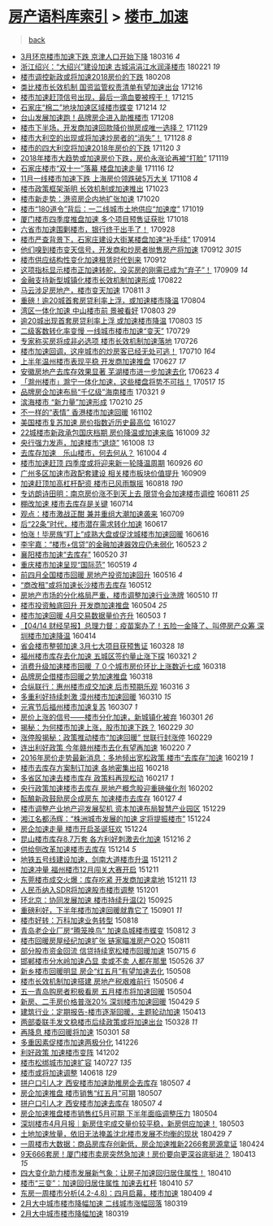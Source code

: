 [房产语料库索引](../../README.md)  > [楼市_加速](楼市_加速.md)
====
> [back](../README.md)

- [3月环京楼市加速下跌 京津人口开始下降](http://jkwz.applinzi.com/ittc/7081138158375011334.html#3%E6%9C%88%E7%8E%AF%E4%BA%AC%E6%A5%BC%E5%B8%82%E5%8A%A0%E9%80%9F%E4%B8%8B%E8%B7%8C+%E4%BA%AC%E6%B4%A5%E4%BA%BA%E5%8F%A3%E5%BC%80%E5%A7%8B%E4%B8%8B%E9%99%8D) 180316 *4* 
- [浙江绍兴：“大绍兴”建设加速 古城涓涓江水润泽楼市](http://jkwz.applinzi.com/ittc/7072492249315542026.html#%E6%B5%99%E6%B1%9F%E7%BB%8D%E5%85%B4%EF%BC%9A%E2%80%9C%E5%A4%A7%E7%BB%8D%E5%85%B4%E2%80%9D%E5%BB%BA%E8%AE%BE%E5%8A%A0%E9%80%9F+%E5%8F%A4%E5%9F%8E%E6%B6%93%E6%B6%93%E6%B1%9F%E6%B0%B4%E6%B6%A6%E6%B3%BD%E6%A5%BC%E5%B8%82) 180221 *19* 
- [楼市调控新政或将加速2018房价的下跌](http://jkwz.applinzi.com/ittc/7067629899047502864.html#%E6%A5%BC%E5%B8%82%E8%B0%83%E6%8E%A7%E6%96%B0%E6%94%BF%E6%88%96%E5%B0%86%E5%8A%A0%E9%80%9F2018%E6%88%BF%E4%BB%B7%E7%9A%84%E4%B8%8B%E8%B7%8C) 180208  
- [类比楼市长效机制 国资监管权责清单有望加速出台](http://jkwz.applinzi.com/ittc/7047599017263891216.html#%E7%B1%BB%E6%AF%94%E6%A5%BC%E5%B8%82%E9%95%BF%E6%95%88%E6%9C%BA%E5%88%B6+%E5%9B%BD%E8%B5%84%E7%9B%91%E7%AE%A1%E6%9D%83%E8%B4%A3%E6%B8%85%E5%8D%95%E6%9C%89%E6%9C%9B%E5%8A%A0%E9%80%9F%E5%87%BA%E5%8F%B0) 171216  
- [楼市加速赶顶信号出现，最后一滴血要被榨干！](http://jkwz.applinzi.com/ittc/7047277123310453776.html#%E6%A5%BC%E5%B8%82%E5%8A%A0%E9%80%9F%E8%B5%B6%E9%A1%B6%E4%BF%A1%E5%8F%B7%E5%87%BA%E7%8E%B0%EF%BC%8C%E6%9C%80%E5%90%8E%E4%B8%80%E6%BB%B4%E8%A1%80%E8%A6%81%E8%A2%AB%E6%A6%A8%E5%B9%B2%EF%BC%81) 171215  
- [石家庄“棉二”地块加速区域楼市蝶变](http://jkwz.applinzi.com/ittc/7046834595188704272.html#%E7%9F%B3%E5%AE%B6%E5%BA%84%E2%80%9C%E6%A3%89%E4%BA%8C%E2%80%9D%E5%9C%B0%E5%9D%97%E5%8A%A0%E9%80%9F%E5%8C%BA%E5%9F%9F%E6%A5%BC%E5%B8%82%E8%9D%B6%E5%8F%98) 171214 *12* 
- [台山发展加速跑！品牌房企进入助推楼市](http://jkwz.applinzi.com/ittc/7044740276269089809.html#%E5%8F%B0%E5%B1%B1%E5%8F%91%E5%B1%95%E5%8A%A0%E9%80%9F%E8%B7%91%EF%BC%81%E5%93%81%E7%89%8C%E6%88%BF%E4%BC%81%E8%BF%9B%E5%85%A5%E5%8A%A9%E6%8E%A8%E6%A5%BC%E5%B8%82) 171208  
- [楼市下半场，开发商加速回款降价抛房成唯一选择？](http://jkwz.applinzi.com/ittc/7041393383895991313.html#%E6%A5%BC%E5%B8%82%E4%B8%8B%E5%8D%8A%E5%9C%BA%EF%BC%8C%E5%BC%80%E5%8F%91%E5%95%86%E5%8A%A0%E9%80%9F%E5%9B%9E%E6%AC%BE%E9%99%8D%E4%BB%B7%E6%8A%9B%E6%88%BF%E6%88%90%E5%94%AF%E4%B8%80%E9%80%89%E6%8B%A9%EF%BC%9F) 171129  
- [楼市大利空的出现或将加速炒房者的“消失”！](http://jkwz.applinzi.com/ittc/7041143421358572561.html#%E6%A5%BC%E5%B8%82%E5%A4%A7%E5%88%A9%E7%A9%BA%E7%9A%84%E5%87%BA%E7%8E%B0%E6%88%96%E5%B0%86%E5%8A%A0%E9%80%9F%E7%82%92%E6%88%BF%E8%80%85%E7%9A%84%E2%80%9C%E6%B6%88%E5%A4%B1%E2%80%9D%EF%BC%81) 171128 *8* 
- [楼市的四大利空将加速2018年房价的下跌](http://jkwz.applinzi.com/ittc/7038119640566334480.html#%E6%A5%BC%E5%B8%82%E7%9A%84%E5%9B%9B%E5%A4%A7%E5%88%A9%E7%A9%BA%E5%B0%86%E5%8A%A0%E9%80%9F2018%E5%B9%B4%E6%88%BF%E4%BB%B7%E7%9A%84%E4%B8%8B%E8%B7%8C) 171120 *3* 
- [2018年楼市大趋势或加速房价下跌，房价永涨论再被“打脸”](http://jkwz.applinzi.com/ittc/7037795020751504401.html#2018%E5%B9%B4%E6%A5%BC%E5%B8%82%E5%A4%A7%E8%B6%8B%E5%8A%BF%E6%88%96%E5%8A%A0%E9%80%9F%E6%88%BF%E4%BB%B7%E4%B8%8B%E8%B7%8C%EF%BC%8C%E6%88%BF%E4%BB%B7%E6%B0%B8%E6%B6%A8%E8%AE%BA%E5%86%8D%E8%A2%AB%E2%80%9C%E6%89%93%E8%84%B8%E2%80%9D) 171119  
- [石家庄楼市“双十一”落幕 楼盘加速走量](http://jkwz.applinzi.com/ittc/7036425685327938577.html#%E7%9F%B3%E5%AE%B6%E5%BA%84%E6%A5%BC%E5%B8%82%E2%80%9C%E5%8F%8C%E5%8D%81%E4%B8%80%E2%80%9D%E8%90%BD%E5%B9%95+%E6%A5%BC%E7%9B%98%E5%8A%A0%E9%80%9F%E8%B5%B0%E9%87%8F) 171116 *12* 
- [11月一线楼市加速下跌 上海房价领跌破5万大关](http://jkwz.applinzi.com/ittc/7033641303215178768.html#11%E6%9C%88%E4%B8%80%E7%BA%BF%E6%A5%BC%E5%B8%82%E5%8A%A0%E9%80%9F%E4%B8%8B%E8%B7%8C+%E4%B8%8A%E6%B5%B7%E6%88%BF%E4%BB%B7%E9%A2%86%E8%B7%8C%E7%A0%B45%E4%B8%87%E5%A4%A7%E5%85%B3) 171108 *4* 
- [楼市政策框架渐明 长效机制或加速推出](http://jkwz.applinzi.com/ittc/7027541317377328144.html#%E6%A5%BC%E5%B8%82%E6%94%BF%E7%AD%96%E6%A1%86%E6%9E%B6%E6%B8%90%E6%98%8E+%E9%95%BF%E6%95%88%E6%9C%BA%E5%88%B6%E6%88%96%E5%8A%A0%E9%80%9F%E6%8E%A8%E5%87%BA) 171023  
- [楼市新走势：港资房企内地扩张加速](http://jkwz.applinzi.com/ittc/7026540138702832657.html#%E6%A5%BC%E5%B8%82%E6%96%B0%E8%B5%B0%E5%8A%BF%EF%BC%9A%E6%B8%AF%E8%B5%84%E6%88%BF%E4%BC%81%E5%86%85%E5%9C%B0%E6%89%A9%E5%BC%A0%E5%8A%A0%E9%80%9F) 171020  
- [楼市“180道令”背后：一二线城市土地供应“加速度”](http://jkwz.applinzi.com/ittc/7026118754319205393.html#%E6%A5%BC%E5%B8%82%E2%80%9C180%E9%81%93%E4%BB%A4%E2%80%9D%E8%83%8C%E5%90%8E%EF%BC%9A%E4%B8%80%E4%BA%8C%E7%BA%BF%E5%9F%8E%E5%B8%82%E5%9C%9F%E5%9C%B0%E4%BE%9B%E5%BA%94%E2%80%9C%E5%8A%A0%E9%80%9F%E5%BA%A6%E2%80%9D) 171019  
- [厦门楼市四季度推盘加速 多个项目预售证获批](http://jkwz.applinzi.com/ittc/7025673945972474896.html#%E5%8E%A6%E9%97%A8%E6%A5%BC%E5%B8%82%E5%9B%9B%E5%AD%A3%E5%BA%A6%E6%8E%A8%E7%9B%98%E5%8A%A0%E9%80%9F+%E5%A4%9A%E4%B8%AA%E9%A1%B9%E7%9B%AE%E9%A2%84%E5%94%AE%E8%AF%81%E8%8E%B7%E6%89%B9) 171018  
- [六省市加速围剿楼市，银行终于出手了！](http://jkwz.applinzi.com/ittc/7018316054701540368.html#%E5%85%AD%E7%9C%81%E5%B8%82%E5%8A%A0%E9%80%9F%E5%9B%B4%E5%89%BF%E6%A5%BC%E5%B8%82%EF%BC%8C%E9%93%B6%E8%A1%8C%E7%BB%88%E4%BA%8E%E5%87%BA%E6%89%8B%E4%BA%86%EF%BC%81) 170928  
- [楼市严查背景下，石家庄建设大街某楼盘加速“补手续”](http://jkwz.applinzi.com/ittc/7013078066807702288.html#%E6%A5%BC%E5%B8%82%E4%B8%A5%E6%9F%A5%E8%83%8C%E6%99%AF%E4%B8%8B%EF%BC%8C%E7%9F%B3%E5%AE%B6%E5%BA%84%E5%BB%BA%E8%AE%BE%E5%A4%A7%E8%A1%97%E6%9F%90%E6%A5%BC%E7%9B%98%E5%8A%A0%E9%80%9F%E2%80%9C%E8%A1%A5%E6%89%8B%E7%BB%AD%E2%80%9D) 170914  
- [他们嗅到楼市变天信号，开发商和炒房者抛售房产将加速](http://jkwz.applinzi.com/ittc/7012382917735744529.html#%E4%BB%96%E4%BB%AC%E5%97%85%E5%88%B0%E6%A5%BC%E5%B8%82%E5%8F%98%E5%A4%A9%E4%BF%A1%E5%8F%B7%EF%BC%8C%E5%BC%80%E5%8F%91%E5%95%86%E5%92%8C%E7%82%92%E6%88%BF%E8%80%85%E6%8A%9B%E5%94%AE%E6%88%BF%E4%BA%A7%E5%B0%86%E5%8A%A0%E9%80%9F) 170912 *3015* 
- [楼市供应结构性变化加速租赁时代到来](http://jkwz.applinzi.com/ittc/7012326019846112016.html#%E6%A5%BC%E5%B8%82%E4%BE%9B%E5%BA%94%E7%BB%93%E6%9E%84%E6%80%A7%E5%8F%98%E5%8C%96%E5%8A%A0%E9%80%9F%E7%A7%9F%E8%B5%81%E6%97%B6%E4%BB%A3%E5%88%B0%E6%9D%A5) 170912  
- [这项指标显示楼市正加速转舵，没买房的刚需已成为“弃子”！](http://jkwz.applinzi.com/ittc/7011118054459835408.html#%E8%BF%99%E9%A1%B9%E6%8C%87%E6%A0%87%E6%98%BE%E7%A4%BA%E6%A5%BC%E5%B8%82%E6%AD%A3%E5%8A%A0%E9%80%9F%E8%BD%AC%E8%88%B5%EF%BC%8C%E6%B2%A1%E4%B9%B0%E6%88%BF%E7%9A%84%E5%88%9A%E9%9C%80%E5%B7%B2%E6%88%90%E4%B8%BA%E2%80%9C%E5%BC%83%E5%AD%90%E2%80%9D%EF%BC%81) 170909 *14* 
- [金融支持新型城镇化楼市长效机制加速形成](http://jkwz.applinzi.com/ittc/7004455240907358992.html#%E9%87%91%E8%9E%8D%E6%94%AF%E6%8C%81%E6%96%B0%E5%9E%8B%E5%9F%8E%E9%95%87%E5%8C%96%E6%A5%BC%E5%B8%82%E9%95%BF%E6%95%88%E6%9C%BA%E5%88%B6%E5%8A%A0%E9%80%9F%E5%BD%A2%E6%88%90) 170822  
- [马云涉足房地产，楼市变天加速](http://jkwz.applinzi.com/ittc/7000265241290867729.html#%E9%A9%AC%E4%BA%91%E6%B6%89%E8%B6%B3%E6%88%BF%E5%9C%B0%E4%BA%A7%EF%BC%8C%E6%A5%BC%E5%B8%82%E5%8F%98%E5%A4%A9%E5%8A%A0%E9%80%9F) 170811 *3* 
- [重磅！逾20城首套房贷利率上浮，或加速楼市降温](http://jkwz.applinzi.com/ittc/6997899922744280080.html#%E9%87%8D%E7%A3%85%EF%BC%81%E9%80%BE20%E5%9F%8E%E9%A6%96%E5%A5%97%E6%88%BF%E8%B4%B7%E5%88%A9%E7%8E%87%E4%B8%8A%E6%B5%AE%EF%BC%8C%E6%88%96%E5%8A%A0%E9%80%9F%E6%A5%BC%E5%B8%82%E9%99%8D%E6%B8%A9) 170804  
- [湾区一体化加速 中山楼市前 景被看好](http://jkwz.applinzi.com/ittc/6997156210451940368.html#%E6%B9%BE%E5%8C%BA%E4%B8%80%E4%BD%93%E5%8C%96%E5%8A%A0%E9%80%9F+%E4%B8%AD%E5%B1%B1%E6%A5%BC%E5%B8%82%E5%89%8D+%E6%99%AF%E8%A2%AB%E7%9C%8B%E5%A5%BD) 170803 *29* 
- [逾20城出现首套房贷利率上浮 或加速楼市降温](http://jkwz.applinzi.com/ittc/6997479478161572881.html#%E9%80%BE20%E5%9F%8E%E5%87%BA%E7%8E%B0%E9%A6%96%E5%A5%97%E6%88%BF%E8%B4%B7%E5%88%A9%E7%8E%87%E4%B8%8A%E6%B5%AE+%E6%88%96%E5%8A%A0%E9%80%9F%E6%A5%BC%E5%B8%82%E9%99%8D%E6%B8%A9) 170803 *15* 
- [二级客数转化率变慢 一线城市楼市加速“变天”](http://jkwz.applinzi.com/ittc/6995716302461994001.html#%E4%BA%8C%E7%BA%A7%E5%AE%A2%E6%95%B0%E8%BD%AC%E5%8C%96%E7%8E%87%E5%8F%98%E6%85%A2+%E4%B8%80%E7%BA%BF%E5%9F%8E%E5%B8%82%E6%A5%BC%E5%B8%82%E5%8A%A0%E9%80%9F%E2%80%9C%E5%8F%98%E5%A4%A9%E2%80%9D) 170729  
- [专家称买房将成非必选项 楼市长效机制加速落地](http://jkwz.applinzi.com/ittc/6994544740081861648.html#%E4%B8%93%E5%AE%B6%E7%A7%B0%E4%B9%B0%E6%88%BF%E5%B0%86%E6%88%90%E9%9D%9E%E5%BF%85%E9%80%89%E9%A1%B9+%E6%A5%BC%E5%B8%82%E9%95%BF%E6%95%88%E6%9C%BA%E5%88%B6%E5%8A%A0%E9%80%9F%E8%90%BD%E5%9C%B0) 170726  
- [楼市加速回调，这座城市的炒房客已经无处可逃！](http://jkwz.applinzi.com/ittc/6988746649001001988.html#%E6%A5%BC%E5%B8%82%E5%8A%A0%E9%80%9F%E5%9B%9E%E8%B0%83%EF%BC%8C%E8%BF%99%E5%BA%A7%E5%9F%8E%E5%B8%82%E7%9A%84%E7%82%92%E6%88%BF%E5%AE%A2%E5%B7%B2%E7%BB%8F%E6%97%A0%E5%A4%84%E5%8F%AF%E9%80%83%EF%BC%81) 170710 *164* 
- [上半年温州楼市表现平稳 开发商加速推盘](http://jkwz.applinzi.com/ittc/6983919822063535108.html#%E4%B8%8A%E5%8D%8A%E5%B9%B4%E6%B8%A9%E5%B7%9E%E6%A5%BC%E5%B8%82%E8%A1%A8%E7%8E%B0%E5%B9%B3%E7%A8%B3+%E5%BC%80%E5%8F%91%E5%95%86%E5%8A%A0%E9%80%9F%E6%8E%A8%E7%9B%98) 170627 *17* 
- [安徽房地产去库存效果显著 芜湖楼市进一步加速去化](http://jkwz.applinzi.com/ittc/6982415612855714820.html#%E5%AE%89%E5%BE%BD%E6%88%BF%E5%9C%B0%E4%BA%A7%E5%8E%BB%E5%BA%93%E5%AD%98%E6%95%88%E6%9E%9C%E6%98%BE%E8%91%97+%E8%8A%9C%E6%B9%96%E6%A5%BC%E5%B8%82%E8%BF%9B%E4%B8%80%E6%AD%A5%E5%8A%A0%E9%80%9F%E5%8E%BB%E5%8C%96) 170623 *4* 
- [「滁州楼市」滁宁一体化加速，这些楼盘将势不可挡！](http://jkwz.applinzi.com/ittc/6968530185128248324.html#%E3%80%8C%E6%BB%81%E5%B7%9E%E6%A5%BC%E5%B8%82%E3%80%8D%E6%BB%81%E5%AE%81%E4%B8%80%E4%BD%93%E5%8C%96%E5%8A%A0%E9%80%9F%EF%BC%8C%E8%BF%99%E4%BA%9B%E6%A5%BC%E7%9B%98%E5%B0%86%E5%8A%BF%E4%B8%8D%E5%8F%AF%E6%8C%A1%EF%BC%81) 170517 *15* 
- [品牌房企加速布局“千亿级”海南楼市](http://jkwz.applinzi.com/ittc/6947478049548420100.html#%E5%93%81%E7%89%8C%E6%88%BF%E4%BC%81%E5%8A%A0%E9%80%9F%E5%B8%83%E5%B1%80%E2%80%9C%E5%8D%83%E4%BA%BF%E7%BA%A7%E2%80%9D%E6%B5%B7%E5%8D%97%E6%A5%BC%E5%B8%82) 170321 *9* 
- [滨海楼市 “新力量”加速形成](http://jkwz.applinzi.com/ittc/6932927987329795076.html#%E6%BB%A8%E6%B5%B7%E6%A5%BC%E5%B8%82+%E2%80%9C%E6%96%B0%E5%8A%9B%E9%87%8F%E2%80%9D%E5%8A%A0%E9%80%9F%E5%BD%A2%E6%88%90) 170210 *25* 
- [不一样的“表情” 香港楼市加速回暖](http://jkwz.applinzi.com/ittc/6895625705559163908.html#%E4%B8%8D%E4%B8%80%E6%A0%B7%E7%9A%84%E2%80%9C%E8%A1%A8%E6%83%85%E2%80%9D+%E9%A6%99%E6%B8%AF%E6%A5%BC%E5%B8%82%E5%8A%A0%E9%80%9F%E5%9B%9E%E6%9A%96) 161102  
- [美国楼市复苏加速 房价指数近历史最高位](http://jkwz.applinzi.com/ittc/6893401622847161349.html#%E7%BE%8E%E5%9B%BD%E6%A5%BC%E5%B8%82%E5%A4%8D%E8%8B%8F%E5%8A%A0%E9%80%9F+%E6%88%BF%E4%BB%B7%E6%8C%87%E6%95%B0%E8%BF%91%E5%8E%86%E5%8F%B2%E6%9C%80%E9%AB%98%E4%BD%8D) 161027  
- [22城楼市新政承包国庆档期 房价降温或加速来临](http://jkwz.applinzi.com/ittc/6887082321118757893.html#22%E5%9F%8E%E6%A5%BC%E5%B8%82%E6%96%B0%E6%94%BF%E6%89%BF%E5%8C%85%E5%9B%BD%E5%BA%86%E6%A1%A3%E6%9C%9F+%E6%88%BF%E4%BB%B7%E9%99%8D%E6%B8%A9%E6%88%96%E5%8A%A0%E9%80%9F%E6%9D%A5%E4%B8%B4) 161009 *32* 
- [央行强力发声，加速楼市“退烧”](http://jkwz.applinzi.com/ittc/6886647344795223045.html#%E5%A4%AE%E8%A1%8C%E5%BC%BA%E5%8A%9B%E5%8F%91%E5%A3%B0%EF%BC%8C%E5%8A%A0%E9%80%9F%E6%A5%BC%E5%B8%82%E2%80%9C%E9%80%80%E7%83%A7%E2%80%9D) 161008 *13* 
- [去库存加速　乐山楼市，何去何从？](http://jkwz.applinzi.com/ittc/6885162778167346181.html#%E5%8E%BB%E5%BA%93%E5%AD%98%E5%8A%A0%E9%80%9F%E3%80%80%E4%B9%90%E5%B1%B1%E6%A5%BC%E5%B8%82%EF%BC%8C%E4%BD%95%E5%8E%BB%E4%BD%95%E4%BB%8E%EF%BC%9F) 161004 *4* 
- [楼市加速赶顶 四季度或将迎来新一轮降温周期](http://jkwz.applinzi.com/ittc/6882132844800902148.html#%E6%A5%BC%E5%B8%82%E5%8A%A0%E9%80%9F%E8%B5%B6%E9%A1%B6+%E5%9B%9B%E5%AD%A3%E5%BA%A6%E6%88%96%E5%B0%86%E8%BF%8E%E6%9D%A5%E6%96%B0%E4%B8%80%E8%BD%AE%E9%99%8D%E6%B8%A9%E5%91%A8%E6%9C%9F) 160926 *60* 
- [广州多区加速市政配套建设 相关楼市板块价值提升](http://jkwz.applinzi.com/ittc/6875688060540421125.html#%E5%B9%BF%E5%B7%9E%E5%A4%9A%E5%8C%BA%E5%8A%A0%E9%80%9F%E5%B8%82%E6%94%BF%E9%85%8D%E5%A5%97%E5%BB%BA%E8%AE%BE+%E7%9B%B8%E5%85%B3%E6%A5%BC%E5%B8%82%E6%9D%BF%E5%9D%97%E4%BB%B7%E5%80%BC%E6%8F%90%E5%8D%87) 160909  
- [加速赶顶加高杠杆配资 楼市已风雨飘摇](http://jkwz.applinzi.com/ittc/6867631051257676805.html#%E5%8A%A0%E9%80%9F%E8%B5%B6%E9%A1%B6%E5%8A%A0%E9%AB%98%E6%9D%A0%E6%9D%86%E9%85%8D%E8%B5%84+%E6%A5%BC%E5%B8%82%E5%B7%B2%E9%A3%8E%E9%9B%A8%E9%A3%98%E6%91%87) 160818 *190* 
- [专访朗诗田明：南京房价涨不到天上去  限贷令会加速楼市调控](http://jkwz.applinzi.com/ittc/6865222734648443909.html#%E4%B8%93%E8%AE%BF%E6%9C%97%E8%AF%97%E7%94%B0%E6%98%8E%EF%BC%9A%E5%8D%97%E4%BA%AC%E6%88%BF%E4%BB%B7%E6%B6%A8%E4%B8%8D%E5%88%B0%E5%A4%A9%E4%B8%8A%E5%8E%BB++%E9%99%90%E8%B4%B7%E4%BB%A4%E4%BC%9A%E5%8A%A0%E9%80%9F%E6%A5%BC%E5%B8%82%E8%B0%83%E6%8E%A7) 160811 *25* 
- [棚改加速 楼市去库存是关键](http://jkwz.applinzi.com/ittc/6854642809558270981.html#%E6%A3%9A%E6%94%B9%E5%8A%A0%E9%80%9F+%E6%A5%BC%E5%B8%82%E5%8E%BB%E5%BA%93%E5%AD%98%E6%98%AF%E5%85%B3%E9%94%AE) 160714  
- [观点：楼市激战正酣 兼并重组大潮加速袭来](http://jkwz.applinzi.com/ittc/6852804489031189508.html#%E8%A7%82%E7%82%B9%EF%BC%9A%E6%A5%BC%E5%B8%82%E6%BF%80%E6%88%98%E6%AD%A3%E9%85%A3+%E5%85%BC%E5%B9%B6%E9%87%8D%E7%BB%84%E5%A4%A7%E6%BD%AE%E5%8A%A0%E9%80%9F%E8%A2%AD%E6%9D%A5) 160709  
- [后“22条”时代，楼市潜在需求转化加速](http://jkwz.applinzi.com/ittc/6844547689005712388.html#%E5%90%8E%E2%80%9C22%E6%9D%A1%E2%80%9D%E6%97%B6%E4%BB%A3%EF%BC%8C%E6%A5%BC%E5%B8%82%E6%BD%9C%E5%9C%A8%E9%9C%80%E6%B1%82%E8%BD%AC%E5%8C%96%E5%8A%A0%E9%80%9F) 160617  
- [怕涨！毕房族“盯上”成熟大盘或促沈城楼市加速回暖](http://jkwz.applinzi.com/ittc/6844334223510733829.html#%E6%80%95%E6%B6%A8%EF%BC%81%E6%AF%95%E6%88%BF%E6%97%8F%E2%80%9C%E7%9B%AF%E4%B8%8A%E2%80%9D%E6%88%90%E7%86%9F%E5%A4%A7%E7%9B%98%E6%88%96%E4%BF%83%E6%B2%88%E5%9F%8E%E6%A5%BC%E5%B8%82%E5%8A%A0%E9%80%9F%E5%9B%9E%E6%9A%96) 160616  
- [李宇嘉：“楼市+信贷”的金融加速器效应仍未弱化](http://jkwz.applinzi.com/ittc/6835213436321268740.html#%E6%9D%8E%E5%AE%87%E5%98%89%EF%BC%9A%E2%80%9C%E6%A5%BC%E5%B8%82%2B%E4%BF%A1%E8%B4%B7%E2%80%9D%E7%9A%84%E9%87%91%E8%9E%8D%E5%8A%A0%E9%80%9F%E5%99%A8%E6%95%88%E5%BA%94%E4%BB%8D%E6%9C%AA%E5%BC%B1%E5%8C%96) 160523 *2* 
- [襄阳楼市加速“去库存”](http://jkwz.applinzi.com/ittc/6834234045105701892.html#%E8%A5%84%E9%98%B3%E6%A5%BC%E5%B8%82%E5%8A%A0%E9%80%9F%E2%80%9C%E5%8E%BB%E5%BA%93%E5%AD%98%E2%80%9D) 160520 *31* 
- [重庆楼市加速呈现“国际范”](http://jkwz.applinzi.com/ittc/6833883452331787268.html#%E9%87%8D%E5%BA%86%E6%A5%BC%E5%B8%82%E5%8A%A0%E9%80%9F%E5%91%88%E7%8E%B0%E2%80%9C%E5%9B%BD%E9%99%85%E8%8C%83%E2%80%9D) 160519 *4* 
- [前四月全国楼市回暖 房地产投资加速回升](http://jkwz.applinzi.com/ittc/6832789939401786373.html#%E5%89%8D%E5%9B%9B%E6%9C%88%E5%85%A8%E5%9B%BD%E6%A5%BC%E5%B8%82%E5%9B%9E%E6%9A%96+%E6%88%BF%E5%9C%B0%E4%BA%A7%E6%8A%95%E8%B5%84%E5%8A%A0%E9%80%9F%E5%9B%9E%E5%8D%87) 160516 *4* 
- [“商改租”或将加速长沙楼市去库存](http://jkwz.applinzi.com/ittc/6831235184019899397.html#%E2%80%9C%E5%95%86%E6%94%B9%E7%A7%9F%E2%80%9D%E6%88%96%E5%B0%86%E5%8A%A0%E9%80%9F%E9%95%BF%E6%B2%99%E6%A5%BC%E5%B8%82%E5%8E%BB%E5%BA%93%E5%AD%98) 160512  
- [房地产市场的分化格局严重，楼市调整加速行业洗牌](http://jkwz.applinzi.com/ittc/6830543288947704836.html#%E6%88%BF%E5%9C%B0%E4%BA%A7%E5%B8%82%E5%9C%BA%E7%9A%84%E5%88%86%E5%8C%96%E6%A0%BC%E5%B1%80%E4%B8%A5%E9%87%8D%EF%BC%8C%E6%A5%BC%E5%B8%82%E8%B0%83%E6%95%B4%E5%8A%A0%E9%80%9F%E8%A1%8C%E4%B8%9A%E6%B4%97%E7%89%8C) 160510 *11* 
- [楼市投资触底回升 开发商加速推盘](http://jkwz.applinzi.com/ittc/6828258855313998852.html#%E6%A5%BC%E5%B8%82%E6%8A%95%E8%B5%84%E8%A7%A6%E5%BA%95%E5%9B%9E%E5%8D%87+%E5%BC%80%E5%8F%91%E5%95%86%E5%8A%A0%E9%80%9F%E6%8E%A8%E7%9B%98) 160504 *25* 
- [楼市加速回暖 4月交易数据量价齐升](http://jkwz.applinzi.com/ittc/6828000635781645316.html#%E6%A5%BC%E5%B8%82%E5%8A%A0%E9%80%9F%E5%9B%9E%E6%9A%96+4%E6%9C%88%E4%BA%A4%E6%98%93%E6%95%B0%E6%8D%AE%E9%87%8F%E4%BB%B7%E9%BD%90%E5%8D%87) 160503 *1* 
- [【04/14 财经早报】总理力督：疫苗案办了！五险一金降了、叫停房产众筹 深圳楼市加速降温](http://jkwz.applinzi.com/ittc/6820881117691249668.html#%E3%80%9004%2F14+%E8%B4%A2%E7%BB%8F%E6%97%A9%E6%8A%A5%E3%80%91%E6%80%BB%E7%90%86%E5%8A%9B%E7%9D%A3%EF%BC%9A%E7%96%AB%E8%8B%97%E6%A1%88%E5%8A%9E%E4%BA%86%EF%BC%81%E4%BA%94%E9%99%A9%E4%B8%80%E9%87%91%E9%99%8D%E4%BA%86%E3%80%81%E5%8F%AB%E5%81%9C%E6%88%BF%E4%BA%A7%E4%BC%97%E7%AD%B9+%E6%B7%B1%E5%9C%B3%E6%A5%BC%E5%B8%82%E5%8A%A0%E9%80%9F%E9%99%8D%E6%B8%A9) 160414  
- [省会楼市整顿加速 3月七大项目获预售证](http://jkwz.applinzi.com/ittc/6814575374843266053.html#%E7%9C%81%E4%BC%9A%E6%A5%BC%E5%B8%82%E6%95%B4%E9%A1%BF%E5%8A%A0%E9%80%9F+3%E6%9C%88%E4%B8%83%E5%A4%A7%E9%A1%B9%E7%9B%AE%E8%8E%B7%E9%A2%84%E5%94%AE%E8%AF%81) 160328 *18* 
- [福州楼市库存去化加速 五城区签约量止涨下探](http://jkwz.applinzi.com/ittc/6811969237929165828.html#%E7%A6%8F%E5%B7%9E%E6%A5%BC%E5%B8%82%E5%BA%93%E5%AD%98%E5%8E%BB%E5%8C%96%E5%8A%A0%E9%80%9F+%E4%BA%94%E5%9F%8E%E5%8C%BA%E7%AD%BE%E7%BA%A6%E9%87%8F%E6%AD%A2%E6%B6%A8%E4%B8%8B%E6%8E%A2) 160321 *2* 
- [消费升级加速楼市回暖 ７０个城市房价环比上涨数近七成](http://jkwz.applinzi.com/ittc/6810982404604822532.html#%E6%B6%88%E8%B4%B9%E5%8D%87%E7%BA%A7%E5%8A%A0%E9%80%9F%E6%A5%BC%E5%B8%82%E5%9B%9E%E6%9A%96+%EF%BC%97%EF%BC%90%E4%B8%AA%E5%9F%8E%E5%B8%82%E6%88%BF%E4%BB%B7%E7%8E%AF%E6%AF%94%E4%B8%8A%E6%B6%A8%E6%95%B0%E8%BF%91%E4%B8%83%E6%88%90) 160318  
- [品牌房企借楼市回暖之势加速推盘](http://jkwz.applinzi.com/ittc/6810792435495994372.html#%E5%93%81%E7%89%8C%E6%88%BF%E4%BC%81%E5%80%9F%E6%A5%BC%E5%B8%82%E5%9B%9E%E6%9A%96%E4%B9%8B%E5%8A%BF%E5%8A%A0%E9%80%9F%E6%8E%A8%E7%9B%98) 160318  
- [合纵联行：惠州楼市成交加速 后市预期乐观](http://jkwz.applinzi.com/ittc/6810306954064823301.html#%E5%90%88%E7%BA%B5%E8%81%94%E8%A1%8C%EF%BC%9A%E6%83%A0%E5%B7%9E%E6%A5%BC%E5%B8%82%E6%88%90%E4%BA%A4%E5%8A%A0%E9%80%9F+%E5%90%8E%E5%B8%82%E9%A2%84%E6%9C%9F%E4%B9%90%E8%A7%82) 160316 *3* 
- [多重利好持续刺激 漳州楼市加速回暖](http://jkwz.applinzi.com/ittc/6807973501793207301.html#%E5%A4%9A%E9%87%8D%E5%88%A9%E5%A5%BD%E6%8C%81%E7%BB%AD%E5%88%BA%E6%BF%80+%E6%BC%B3%E5%B7%9E%E6%A5%BC%E5%B8%82%E5%8A%A0%E9%80%9F%E5%9B%9E%E6%9A%96) 160310 *15* 
- [元宵节后福州楼市加速复苏](http://jkwz.applinzi.com/ittc/6806764123303969797.html#%E5%85%83%E5%AE%B5%E8%8A%82%E5%90%8E%E7%A6%8F%E5%B7%9E%E6%A5%BC%E5%B8%82%E5%8A%A0%E9%80%9F%E5%A4%8D%E8%8B%8F) 160307 *1* 
- [房价上涨的信号——楼市分化加速，新城镇化被弃](http://jkwz.applinzi.com/ittc/6804631581373236229.html#%E6%88%BF%E4%BB%B7%E4%B8%8A%E6%B6%A8%E7%9A%84%E4%BF%A1%E5%8F%B7%E2%80%94%E2%80%94%E6%A5%BC%E5%B8%82%E5%88%86%E5%8C%96%E5%8A%A0%E9%80%9F%EF%BC%8C%E6%96%B0%E5%9F%8E%E9%95%87%E5%8C%96%E8%A2%AB%E5%BC%83) 160301 *26* 
- [揭秘：为何楼市加速上涨，股市加速下跌？](http://jkwz.applinzi.com/ittc/6804255189003404293.html#%E6%8F%AD%E7%A7%98%EF%BC%9A%E4%B8%BA%E4%BD%95%E6%A5%BC%E5%B8%82%E5%8A%A0%E9%80%9F%E4%B8%8A%E6%B6%A8%EF%BC%8C%E8%82%A1%E5%B8%82%E5%8A%A0%E9%80%9F%E4%B8%8B%E8%B7%8C%EF%BC%9F) 160229 *30* 
- [涨停股揭秘：政策推动楼市“加速回暖” 世联行封涨停](http://jkwz.applinzi.com/ittc/6804180622276822021.html#%E6%B6%A8%E5%81%9C%E8%82%A1%E6%8F%AD%E7%A7%98%EF%BC%9A%E6%94%BF%E7%AD%96%E6%8E%A8%E5%8A%A8%E6%A5%BC%E5%B8%82%E2%80%9C%E5%8A%A0%E9%80%9F%E5%9B%9E%E6%9A%96%E2%80%9D+%E4%B8%96%E8%81%94%E8%A1%8C%E5%B0%81%E6%B6%A8%E5%81%9C) 160229  
- [连出利好政策 今年赣州楼市去化有望再加速](http://jkwz.applinzi.com/ittc/6800839998714676228.html#%E8%BF%9E%E5%87%BA%E5%88%A9%E5%A5%BD%E6%94%BF%E7%AD%96+%E4%BB%8A%E5%B9%B4%E8%B5%A3%E5%B7%9E%E6%A5%BC%E5%B8%82%E5%8E%BB%E5%8C%96%E6%9C%89%E6%9C%9B%E5%86%8D%E5%8A%A0%E9%80%9F) 160220 *7* 
- [2016年房价走势最新消息：多地频出宽松政策 楼市“去库存”加速](http://jkwz.applinzi.com/ittc/6800492447360615429.html#2016%E5%B9%B4%E6%88%BF%E4%BB%B7%E8%B5%B0%E5%8A%BF%E6%9C%80%E6%96%B0%E6%B6%88%E6%81%AF%EF%BC%9A%E5%A4%9A%E5%9C%B0%E9%A2%91%E5%87%BA%E5%AE%BD%E6%9D%BE%E6%94%BF%E7%AD%96+%E6%A5%BC%E5%B8%82%E2%80%9C%E5%8E%BB%E5%BA%93%E5%AD%98%E2%80%9D%E5%8A%A0%E9%80%9F) 160219 *1* 
- [楼市去库存方案制订加速 各地密集出招](http://jkwz.applinzi.com/ittc/6800070664702657541.html#%E6%A5%BC%E5%B8%82%E5%8E%BB%E5%BA%93%E5%AD%98%E6%96%B9%E6%A1%88%E5%88%B6%E8%AE%A2%E5%8A%A0%E9%80%9F+%E5%90%84%E5%9C%B0%E5%AF%86%E9%9B%86%E5%87%BA%E6%8B%9B) 160218  
- [多省区加速去楼市库存 政策料再现松动](http://jkwz.applinzi.com/ittc/6799708413856580612.html#%E5%A4%9A%E7%9C%81%E5%8C%BA%E5%8A%A0%E9%80%9F%E5%8E%BB%E6%A5%BC%E5%B8%82%E5%BA%93%E5%AD%98+%E6%94%BF%E7%AD%96%E6%96%99%E5%86%8D%E7%8E%B0%E6%9D%BE%E5%8A%A8) 160217 *1* 
- [央行政策加速楼市去库存 房地产概念股迎重磅催化剂](http://jkwz.applinzi.com/ittc/6794296905173566468.html#%E5%A4%AE%E8%A1%8C%E6%94%BF%E7%AD%96%E5%8A%A0%E9%80%9F%E6%A5%BC%E5%B8%82%E5%8E%BB%E5%BA%93%E5%AD%98+%E6%88%BF%E5%9C%B0%E4%BA%A7%E6%A6%82%E5%BF%B5%E8%82%A1%E8%BF%8E%E9%87%8D%E7%A3%85%E5%82%AC%E5%8C%96%E5%89%82) 160202  
- [酝酿新政鼓励房企成房东 加速楼市去库存](http://jkwz.applinzi.com/ittc/6792103498233676805.html#%E9%85%9D%E9%85%BF%E6%96%B0%E6%94%BF%E9%BC%93%E5%8A%B1%E6%88%BF%E4%BC%81%E6%88%90%E6%88%BF%E4%B8%9C+%E5%8A%A0%E9%80%9F%E6%A5%BC%E5%B8%82%E5%8E%BB%E5%BA%93%E5%AD%98) 160127 *4* 
- [楼市调整产业地产迎发展契机 资本加速布局智慧产业园区](http://jkwz.applinzi.com/ittc/6781029694472455172.html#%E6%A5%BC%E5%B8%82%E8%B0%83%E6%95%B4%E4%BA%A7%E4%B8%9A%E5%9C%B0%E4%BA%A7%E8%BF%8E%E5%8F%91%E5%B1%95%E5%A5%91%E6%9C%BA+%E8%B5%84%E6%9C%AC%E5%8A%A0%E9%80%9F%E5%B8%83%E5%B1%80%E6%99%BA%E6%85%A7%E4%BA%A7%E4%B8%9A%E5%9B%AD%E5%8C%BA) 151229  
- [湘江名都汤辉：“株洲城市发展的加速 定将提振楼市”](http://jkwz.applinzi.com/ittc/6779288784831251460.html#%E6%B9%98%E6%B1%9F%E5%90%8D%E9%83%BD%E6%B1%A4%E8%BE%89%EF%BC%9A%E2%80%9C%E6%A0%AA%E6%B4%B2%E5%9F%8E%E5%B8%82%E5%8F%91%E5%B1%95%E7%9A%84%E5%8A%A0%E9%80%9F+%E5%AE%9A%E5%B0%86%E6%8F%90%E6%8C%AF%E6%A5%BC%E5%B8%82%E2%80%9D) 151224  
- [房企加速走量 楼市开启圣诞狂欢](http://jkwz.applinzi.com/ittc/6779191346044863493.html#%E6%88%BF%E4%BC%81%E5%8A%A0%E9%80%9F%E8%B5%B0%E9%87%8F+%E6%A5%BC%E5%B8%82%E5%BC%80%E5%90%AF%E5%9C%A3%E8%AF%9E%E7%8B%82%E6%AC%A2) 151224  
- [昆山楼市库存8.7万套 各方利好刺激去化加速](http://jkwz.applinzi.com/ittc/6776370039699801092.html#%E6%98%86%E5%B1%B1%E6%A5%BC%E5%B8%82%E5%BA%93%E5%AD%988.7%E4%B8%87%E5%A5%97+%E5%90%84%E6%96%B9%E5%88%A9%E5%A5%BD%E5%88%BA%E6%BF%80%E5%8E%BB%E5%8C%96%E5%8A%A0%E9%80%9F) 151216 *2* 
- [供给侧改革加速楼市去库存](http://jkwz.applinzi.com/ittc/6775609496898634756.html#%E4%BE%9B%E7%BB%99%E4%BE%A7%E6%94%B9%E9%9D%A9%E5%8A%A0%E9%80%9F%E6%A5%BC%E5%B8%82%E5%8E%BB%E5%BA%93%E5%AD%98) 151214 *5* 
- [地铁五号线建设加速，剑南大道楼市升温](http://jkwz.applinzi.com/ittc/6774609856078283780.html#%E5%9C%B0%E9%93%81%E4%BA%94%E5%8F%B7%E7%BA%BF%E5%BB%BA%E8%AE%BE%E5%8A%A0%E9%80%9F%EF%BC%8C%E5%89%91%E5%8D%97%E5%A4%A7%E9%81%93%E6%A5%BC%E5%B8%82%E5%8D%87%E6%B8%A9) 151211 *2* 
- [加速冲量 福州楼市12月闯关大赛开启](http://jkwz.applinzi.com/ittc/6774583696434922500.html#%E5%8A%A0%E9%80%9F%E5%86%B2%E9%87%8F+%E7%A6%8F%E5%B7%9E%E6%A5%BC%E5%B8%8212%E6%9C%88%E9%97%AF%E5%85%B3%E5%A4%A7%E8%B5%9B%E5%BC%80%E5%90%AF) 151211  
- [东莞楼市成交火爆：库存吃紧 开发商加速拿地](http://jkwz.applinzi.com/ittc/6774504507430142981.html#%E4%B8%9C%E8%8E%9E%E6%A5%BC%E5%B8%82%E6%88%90%E4%BA%A4%E7%81%AB%E7%88%86%EF%BC%9A%E5%BA%93%E5%AD%98%E5%90%83%E7%B4%A7+%E5%BC%80%E5%8F%91%E5%95%86%E5%8A%A0%E9%80%9F%E6%8B%BF%E5%9C%B0) 151211 *13* 
- [人民币纳入SDR将加速股市楼市调整](http://jkwz.applinzi.com/ittc/6770755023512536068.html#%E4%BA%BA%E6%B0%91%E5%B8%81%E7%BA%B3%E5%85%A5SDR%E5%B0%86%E5%8A%A0%E9%80%9F%E8%82%A1%E5%B8%82%E6%A5%BC%E5%B8%82%E8%B0%83%E6%95%B4) 151201  
- [环北京：协同发展加速 楼市持续升温(2)](http://jkwz.applinzi.com/ittc/6745800052162937860.html#%E7%8E%AF%E5%8C%97%E4%BA%AC%EF%BC%9A%E5%8D%8F%E5%90%8C%E5%8F%91%E5%B1%95%E5%8A%A0%E9%80%9F+%E6%A5%BC%E5%B8%82%E6%8C%81%E7%BB%AD%E5%8D%87%E6%B8%A9%282%29) 150925  
- [重磅利好，下半年楼市加速回暖就靠它了](http://jkwz.applinzi.com/ittc/6737002314168271877.html#%E9%87%8D%E7%A3%85%E5%88%A9%E5%A5%BD%EF%BC%8C%E4%B8%8B%E5%8D%8A%E5%B9%B4%E6%A5%BC%E5%B8%82%E5%8A%A0%E9%80%9F%E5%9B%9E%E6%9A%96%E5%B0%B1%E9%9D%A0%E5%AE%83%E4%BA%86) 150901 *11* 
- [楼市好转：万科加速业务转型](http://jkwz.applinzi.com/ittc/547650615727558581.html#%E6%A5%BC%E5%B8%82%E5%A5%BD%E8%BD%AC%EF%BC%9A%E4%B8%87%E7%A7%91%E5%8A%A0%E9%80%9F%E4%B8%9A%E5%8A%A1%E8%BD%AC%E5%9E%8B) 150818  
- [青岛老企业厂房“腾笼换鸟” 加速岛城楼市蝶变](http://jkwz.applinzi.com/ittc/547650615695580466.html#%E9%9D%92%E5%B2%9B%E8%80%81%E4%BC%81%E4%B8%9A%E5%8E%82%E6%88%BF%E2%80%9C%E8%85%BE%E7%AC%BC%E6%8D%A2%E9%B8%9F%E2%80%9D+%E5%8A%A0%E9%80%9F%E5%B2%9B%E5%9F%8E%E6%A5%BC%E5%B8%82%E8%9D%B6%E5%8F%98) 150812 *3* 
- [楼市回暖房屋经纪加速扩张 链家瞄准房产O2O](http://jkwz.applinzi.com/ittc/547650615679103998.html#%E6%A5%BC%E5%B8%82%E5%9B%9E%E6%9A%96%E6%88%BF%E5%B1%8B%E7%BB%8F%E7%BA%AA%E5%8A%A0%E9%80%9F%E6%89%A9%E5%BC%A0+%E9%93%BE%E5%AE%B6%E7%9E%84%E5%87%86%E6%88%BF%E4%BA%A7O2O) 150811  
- [部分股市资金回流 信贷持续宽松楼市回暖加速](http://jkwz.applinzi.com/ittc/547650615067816464.html#%E9%83%A8%E5%88%86%E8%82%A1%E5%B8%82%E8%B5%84%E9%87%91%E5%9B%9E%E6%B5%81+%E4%BF%A1%E8%B4%B7%E6%8C%81%E7%BB%AD%E5%AE%BD%E6%9D%BE%E6%A5%BC%E5%B8%82%E5%9B%9E%E6%9A%96%E5%8A%A0%E9%80%9F) 150715 *6* 
- [邯郸楼市分水岭加速凸显 卖或不卖 人都在那里](http://jkwz.applinzi.com/ittc/547650611416860844.html#%E9%82%AF%E9%83%B8%E6%A5%BC%E5%B8%82%E5%88%86%E6%B0%B4%E5%B2%AD%E5%8A%A0%E9%80%9F%E5%87%B8%E6%98%BE+%E5%8D%96%E6%88%96%E4%B8%8D%E5%8D%96+%E4%BA%BA%E9%83%BD%E5%9C%A8%E9%82%A3%E9%87%8C) 150526 *37* 
- [新乡楼市回暖明显 房企“红五月”有望加速去化](http://jkwz.applinzi.com/ittc/547650611411198951.html#%E6%96%B0%E4%B9%A1%E6%A5%BC%E5%B8%82%E5%9B%9E%E6%9A%96%E6%98%8E%E6%98%BE+%E6%88%BF%E4%BC%81%E2%80%9C%E7%BA%A2%E4%BA%94%E6%9C%88%E2%80%9D%E6%9C%89%E6%9C%9B%E5%8A%A0%E9%80%9F%E5%8E%BB%E5%8C%96) 150508  
- [楼市长效机制加速搭建 房地产税艰难前行](http://jkwz.applinzi.com/ittc/547650611410326908.html#%E6%A5%BC%E5%B8%82%E9%95%BF%E6%95%88%E6%9C%BA%E5%88%B6%E5%8A%A0%E9%80%9F%E6%90%AD%E5%BB%BA+%E6%88%BF%E5%9C%B0%E4%BA%A7%E7%A8%8E%E8%89%B0%E9%9A%BE%E5%89%8D%E8%A1%8C) 150506 *4* 
- [五一青岛购房者积极看房 五月楼市将加速回暖](http://jkwz.applinzi.com/ittc/547650611404312109.html#%E4%BA%94%E4%B8%80%E9%9D%92%E5%B2%9B%E8%B4%AD%E6%88%BF%E8%80%85%E7%A7%AF%E6%9E%81%E7%9C%8B%E6%88%BF+%E4%BA%94%E6%9C%88%E6%A5%BC%E5%B8%82%E5%B0%86%E5%8A%A0%E9%80%9F%E5%9B%9E%E6%9A%96) 150504  
- [新房、二手房价格普涨20% 深圳楼市加速回暖](http://jkwz.applinzi.com/ittc/547650611403740297.html#%E6%96%B0%E6%88%BF%E3%80%81%E4%BA%8C%E6%89%8B%E6%88%BF%E4%BB%B7%E6%A0%BC%E6%99%AE%E6%B6%A820%25+%E6%B7%B1%E5%9C%B3%E6%A5%BC%E5%B8%82%E5%8A%A0%E9%80%9F%E5%9B%9E%E6%9A%96) 150429 *5* 
- [建筑行业：定期报告-楼市逐渐回暖，主题轮动加速](http://jkwz.applinzi.com/ittc/547650611404849653.html#%E5%BB%BA%E7%AD%91%E8%A1%8C%E4%B8%9A%EF%BC%9A%E5%AE%9A%E6%9C%9F%E6%8A%A5%E5%91%8A-%E6%A5%BC%E5%B8%82%E9%80%90%E6%B8%90%E5%9B%9E%E6%9A%96%EF%BC%8C%E4%B8%BB%E9%A2%98%E8%BD%AE%E5%8A%A8%E5%8A%A0%E9%80%9F) 150413  
- [两部委联手发文稳楼市后续政策或将加速出台](http://jkwz.applinzi.com/ittc/547650611402021318.html#%E4%B8%A4%E9%83%A8%E5%A7%94%E8%81%94%E6%89%8B%E5%8F%91%E6%96%87%E7%A8%B3%E6%A5%BC%E5%B8%82%E5%90%8E%E7%BB%AD%E6%94%BF%E7%AD%96%E6%88%96%E5%B0%86%E5%8A%A0%E9%80%9F%E5%87%BA%E5%8F%B0) 150328 *11* 
- [再降息 楼市回暖将加速](http://jkwz.applinzi.com/ittc/547650611395030695.html#%E5%86%8D%E9%99%8D%E6%81%AF+%E6%A5%BC%E5%B8%82%E5%9B%9E%E6%9A%96%E5%B0%86%E5%8A%A0%E9%80%9F) 150301 *58* 
- [多重因素促楼市加速两极分化](http://jkwz.applinzi.com/ittc/547650611385446725.html#%E5%A4%9A%E9%87%8D%E5%9B%A0%E7%B4%A0%E4%BF%83%E6%A5%BC%E5%B8%82%E5%8A%A0%E9%80%9F%E4%B8%A4%E6%9E%81%E5%88%86%E5%8C%96) 141226  
- [利好政策 加速楼市变阵](http://jkwz.applinzi.com/ittc/547650611380669209.html#%E5%88%A9%E5%A5%BD%E6%94%BF%E7%AD%96+%E5%8A%A0%E9%80%9F%E6%A5%BC%E5%B8%82%E5%8F%98%E9%98%B5) 141202  
- [楼市松绑城市加速扩容](http://jkwz.applinzi.com/ittc/547650611369551020.html#%E6%A5%BC%E5%B8%82%E6%9D%BE%E7%BB%91%E5%9F%8E%E5%B8%82%E5%8A%A0%E9%80%9F%E6%89%A9%E5%AE%B9) 140727 *135* 
- [楼市或将加速调整](http://jkwz.applinzi.com/ittc/547650611366886348.html#%E6%A5%BC%E5%B8%82%E6%88%96%E5%B0%86%E5%8A%A0%E9%80%9F%E8%B0%83%E6%95%B4) 140618 *129* 
- [拼户口引人才 西安楼市加速助推房企去库存](http://jkwz.applinzi.com/ittc/7100311350725313553.html#%E6%8B%BC%E6%88%B7%E5%8F%A3%E5%BC%95%E4%BA%BA%E6%89%8D+%E8%A5%BF%E5%AE%89%E6%A5%BC%E5%B8%82%E5%8A%A0%E9%80%9F%E5%8A%A9%E6%8E%A8%E6%88%BF%E4%BC%81%E5%8E%BB%E5%BA%93%E5%AD%98) 180507 *4* 
- [房企加速推盘 楼市销售“红五月”可期](http://jkwz.applinzi.com/ittc/7100292550009291786.html#%E6%88%BF%E4%BC%81%E5%8A%A0%E9%80%9F%E6%8E%A8%E7%9B%98+%E6%A5%BC%E5%B8%82%E9%94%80%E5%94%AE%E2%80%9C%E7%BA%A2%E4%BA%94%E6%9C%88%E2%80%9D%E5%8F%AF%E6%9C%9F) 180507  
- [拼户口引人才 西安楼市加速去库存](http://jkwz.applinzi.com/ittc/7100274262139208710.html#%E6%8B%BC%E6%88%B7%E5%8F%A3%E5%BC%95%E4%BA%BA%E6%89%8D+%E8%A5%BF%E5%AE%89%E6%A5%BC%E5%B8%82%E5%8A%A0%E9%80%9F%E5%8E%BB%E5%BA%93%E5%AD%98) 180507 *4* 
- [房企加速推盘楼市销售红5月可期 下半年面临调整压力](http://jkwz.applinzi.com/ittc/7099173594284426257.html#%E6%88%BF%E4%BC%81%E5%8A%A0%E9%80%9F%E6%8E%A8%E7%9B%98%E6%A5%BC%E5%B8%82%E9%94%80%E5%94%AE%E7%BA%A25%E6%9C%88%E5%8F%AF%E6%9C%9F+%E4%B8%8B%E5%8D%8A%E5%B9%B4%E9%9D%A2%E4%B8%B4%E8%B0%83%E6%95%B4%E5%8E%8B%E5%8A%9B) 180504  
- [深圳楼市4月月报｜新房住宅成交量价较平稳，新房供应加速！](http://jkwz.applinzi.com/ittc/7098925265965286407.html#%E6%B7%B1%E5%9C%B3%E6%A5%BC%E5%B8%824%E6%9C%88%E6%9C%88%E6%8A%A5%EF%BD%9C%E6%96%B0%E6%88%BF%E4%BD%8F%E5%AE%85%E6%88%90%E4%BA%A4%E9%87%8F%E4%BB%B7%E8%BE%83%E5%B9%B3%E7%A8%B3%EF%BC%8C%E6%96%B0%E6%88%BF%E4%BE%9B%E5%BA%94%E5%8A%A0%E9%80%9F%EF%BC%81) 180503  
- [土地加速放量，依旧无法掩盖沈北楼市发展不均衡的现状](http://jkwz.applinzi.com/ittc/7097114909005579274.html#%E5%9C%9F%E5%9C%B0%E5%8A%A0%E9%80%9F%E6%94%BE%E9%87%8F%EF%BC%8C%E4%BE%9D%E6%97%A7%E6%97%A0%E6%B3%95%E6%8E%A9%E7%9B%96%E6%B2%88%E5%8C%97%E6%A5%BC%E5%B8%82%E5%8F%91%E5%B1%95%E4%B8%8D%E5%9D%87%E8%A1%A1%E7%9A%84%E7%8E%B0%E7%8A%B6) 180429 *7* 
- [一周楼市大数据：商品房库存创新低，房企加速推新2266套房源拿证](http://jkwz.applinzi.com/ittc/7095473018547733520.html#%E4%B8%80%E5%91%A8%E6%A5%BC%E5%B8%82%E5%A4%A7%E6%95%B0%E6%8D%AE%EF%BC%9A%E5%95%86%E5%93%81%E6%88%BF%E5%BA%93%E5%AD%98%E5%88%9B%E6%96%B0%E4%BD%8E%EF%BC%8C%E6%88%BF%E4%BC%81%E5%8A%A0%E9%80%9F%E6%8E%A8%E6%96%B02266%E5%A5%97%E6%88%BF%E6%BA%90%E6%8B%BF%E8%AF%81) 180424  
- [9天666套房！厦门楼市卖房突然急加速！房价要向更深谷底挺进？](http://jkwz.applinzi.com/ittc/7091521816977998865.html#9%E5%A4%A9666%E5%A5%97%E6%88%BF%EF%BC%81%E5%8E%A6%E9%97%A8%E6%A5%BC%E5%B8%82%E5%8D%96%E6%88%BF%E7%AA%81%E7%84%B6%E6%80%A5%E5%8A%A0%E9%80%9F%EF%BC%81%E6%88%BF%E4%BB%B7%E8%A6%81%E5%90%91%E6%9B%B4%E6%B7%B1%E8%B0%B7%E5%BA%95%E6%8C%BA%E8%BF%9B%EF%BC%9F) 180413 *15* 
- [四大变化助力楼市发展新气象：让房子加速回归居住属性！](http://jkwz.applinzi.com/ittc/7090451651834151953.html#%E5%9B%9B%E5%A4%A7%E5%8F%98%E5%8C%96%E5%8A%A9%E5%8A%9B%E6%A5%BC%E5%B8%82%E5%8F%91%E5%B1%95%E6%96%B0%E6%B0%94%E8%B1%A1%EF%BC%9A%E8%AE%A9%E6%88%BF%E5%AD%90%E5%8A%A0%E9%80%9F%E5%9B%9E%E5%BD%92%E5%B1%85%E4%BD%8F%E5%B1%9E%E6%80%A7%EF%BC%81) 180410  
- [楼市“三变”：加速回归居住属性 加速去杠杆](http://jkwz.applinzi.com/ittc/7090269852919137290.html#%E6%A5%BC%E5%B8%82%E2%80%9C%E4%B8%89%E5%8F%98%E2%80%9D%EF%BC%9A%E5%8A%A0%E9%80%9F%E5%9B%9E%E5%BD%92%E5%B1%85%E4%BD%8F%E5%B1%9E%E6%80%A7+%E5%8A%A0%E9%80%9F%E5%8E%BB%E6%9D%A0%E6%9D%86) 180410 *57* 
- [东房一周楼市分析(4.2-4.8)：四月启幕，楼市加速](http://jkwz.applinzi.com/ittc/7089895029353219078.html#%E4%B8%9C%E6%88%BF%E4%B8%80%E5%91%A8%E6%A5%BC%E5%B8%82%E5%88%86%E6%9E%90%284.2-4.8%29%EF%BC%9A%E5%9B%9B%E6%9C%88%E5%90%AF%E5%B9%95%EF%BC%8C%E6%A5%BC%E5%B8%82%E5%8A%A0%E9%80%9F) 180409 *4* 
- [2月大中城市楼市降幅加速 二线城市涨幅回落](http://jkwz.applinzi.com/ittc/7082261539078013968.html#2%E6%9C%88%E5%A4%A7%E4%B8%AD%E5%9F%8E%E5%B8%82%E6%A5%BC%E5%B8%82%E9%99%8D%E5%B9%85%E5%8A%A0%E9%80%9F+%E4%BA%8C%E7%BA%BF%E5%9F%8E%E5%B8%82%E6%B6%A8%E5%B9%85%E5%9B%9E%E8%90%BD) 180319  
- [2月大中城市楼市降幅加速](http://jkwz.applinzi.com/ittc/7082223035459568650.html#2%E6%9C%88%E5%A4%A7%E4%B8%AD%E5%9F%8E%E5%B8%82%E6%A5%BC%E5%B8%82%E9%99%8D%E5%B9%85%E5%8A%A0%E9%80%9F) 180319  
